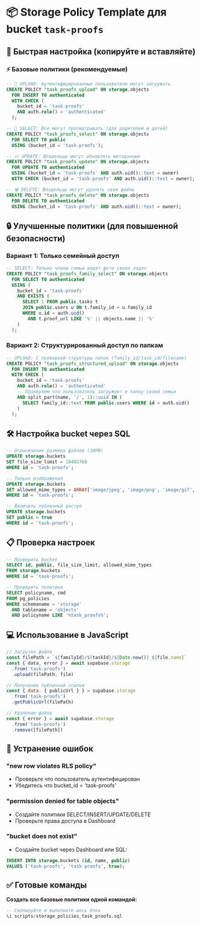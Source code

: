 # 📦 Storage Policy Template для bucket `task-proofs`

## 🚀 Быстрая настройка (копируйте и вставляйте)

### ⚡ Базовые политики (рекомендуемые)

```sql
-- 🔐 UPLOAD: Аутентифицированные пользователи могут загружать
CREATE POLICY "task_proofs_upload" ON storage.objects
  FOR INSERT TO authenticated
  WITH CHECK (
    bucket_id = 'task-proofs' 
    AND auth.role() = 'authenticated'
  );

-- 👀 SELECT: Все могут просматривать (для родителей и детей)
CREATE POLICY "task_proofs_select" ON storage.objects
  FOR SELECT TO public
  USING (bucket_id = 'task-proofs');

-- ✏️ UPDATE: Владельцы могут обновлять метаданные
CREATE POLICY "task_proofs_update" ON storage.objects
  FOR UPDATE TO authenticated
  USING (bucket_id = 'task-proofs' AND auth.uid()::text = owner)
  WITH CHECK (bucket_id = 'task-proofs' AND auth.uid()::text = owner);

-- 🗑️ DELETE: Владельцы могут удалять свои файлы
CREATE POLICY "task_proofs_delete" ON storage.objects
  FOR DELETE TO authenticated
  USING (bucket_id = 'task-proofs' AND auth.uid()::text = owner);
```

## 🔒 Улучшенные политики (для повышенной безопасности)

### Вариант 1: Только семейный доступ

```sql
-- SELECT: Только члены семьи видят фото своих задач
CREATE POLICY "task_proofs_family_select" ON storage.objects
  FOR SELECT TO authenticated
  USING (
    bucket_id = 'task-proofs' 
    AND EXISTS (
      SELECT 1 FROM public.tasks t
      JOIN public.users u ON t.family_id = u.family_id
      WHERE u.id = auth.uid()
        AND t.proof_url LIKE '%' || objects.name || '%'
    )
  );
```

### Вариант 2: Структурированный доступ по папкам

```sql
-- UPLOAD: С проверкой структуры папок (family_id/task_id/filename)
CREATE POLICY "task_proofs_structured_upload" ON storage.objects
  FOR INSERT TO authenticated
  WITH CHECK (
    bucket_id = 'task-proofs'
    AND auth.role() = 'authenticated'
    -- Проверяем что пользователь загружает в папку своей семьи
    AND split_part(name, '/', 1)::uuid IN (
      SELECT family_id::text FROM public.users WHERE id = auth.uid()
    )
  );
```

## 🛠️ Настройка bucket через SQL

```sql
-- Ограничение размера файлов (10MB)
UPDATE storage.buckets 
SET file_size_limit = 10485760 
WHERE id = 'task-proofs';

-- Только изображения
UPDATE storage.buckets 
SET allowed_mime_types = ARRAY['image/jpeg', 'image/png', 'image/gif', 'image/webp']
WHERE id = 'task-proofs';

-- Включить публичный доступ
UPDATE storage.buckets 
SET public = true 
WHERE id = 'task-proofs';
```

## 📋 Проверка настроек

```sql
-- Проверить bucket
SELECT id, public, file_size_limit, allowed_mime_types 
FROM storage.buckets 
WHERE id = 'task-proofs';

-- Проверить политики
SELECT policyname, cmd 
FROM pg_policies 
WHERE schemaname = 'storage' 
  AND tablename = 'objects'
  AND policyname LIKE '%task_proofs%';
```

## 💻 Использование в JavaScript

```javascript
// Загрузка файла
const filePath = `${familyId}/${taskId}/${Date.now()}_${file.name}`
const { data, error } = await supabase.storage
  .from('task-proofs')
  .upload(filePath, file)

// Получение публичной ссылки
const { data: { publicUrl } } = supabase.storage
  .from('task-proofs')
  .getPublicUrl(filePath)

// Удаление файла
const { error } = await supabase.storage
  .from('task-proofs')
  .remove([filePath])
```

## 🚨 Устранение ошибок

### "new row violates RLS policy"
- Проверьте что пользователь аутентифицирован
- Убедитесь что bucket_id = 'task-proofs'

### "permission denied for table objects"
- Создайте политики SELECT/INSERT/UPDATE/DELETE
- Проверьте права доступа в Dashboard

### "bucket does not exist"
- Создайте bucket через Dashboard или SQL:
```sql
INSERT INTO storage.buckets (id, name, public) 
VALUES ('task-proofs', 'task-proofs', true);
```

## ✅ Готовые команды

**Создать все базовые политики одной командой:**
```sql
-- Скопируйте и выполните весь блок
\i scripts/storage_policies_task_proofs.sql
```
